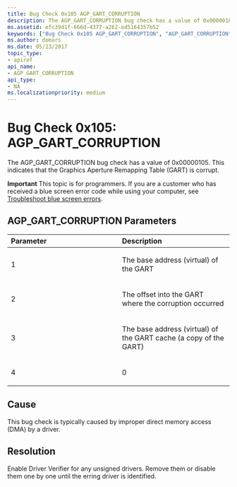 ```yaml
---
title: Bug Check 0x105 AGP_GART_CORRUPTION
description: The AGP_GART_CORRUPTION bug check has a value of 0x00000105. This indicates that the Graphics Aperture Remapping Table (GART) is corrupt.
ms.assetid: efc39d1f-666d-4377-a262-ed5164357b52
keywords: ["Bug Check 0x105 AGP_GART_CORRUPTION", "AGP_GART_CORRUPTION"]
ms.author: domars
ms.date: 05/23/2017
topic_type:
- apiref
api_name:
- AGP_GART_CORRUPTION
api_type:
- NA
ms.localizationpriority: medium
---
```


# Bug Check 0x105: AGP\_GART\_CORRUPTION


The AGP\_GART\_CORRUPTION bug check has a value of 0x00000105. This indicates that the Graphics Aperture Remapping Table (GART) is corrupt.

**Important** This topic is for programmers. If you are a customer who has received a blue screen error code while using your computer, see [Troubleshoot blue screen errors](https://windows.microsoft.com/windows-10/troubleshoot-blue-screen-errors).

## AGP\_GART\_CORRUPTION Parameters


<table>
<colgroup>
<col width="50%" />
<col width="50%" />
</colgroup>
<thead>
<tr class="header">
<th align="left">Parameter</th>
<th align="left">Description</th>
</tr>
</thead>
<tbody>
<tr class="odd">
<td align="left"><p>1</p></td>
<td align="left"><p>The base address (virtual) of the GART</p></td>
</tr>
<tr class="even">
<td align="left"><p>2</p></td>
<td align="left"><p>The offset into the GART where the corruption occurred</p></td>
</tr>
<tr class="odd">
<td align="left"><p>3</p></td>
<td align="left"><p>The base address (virtual) of the GART cache (a copy of the GART)</p></td>
</tr>
<tr class="even">
<td align="left"><p>4</p></td>
<td align="left"><p>0</p></td>
</tr>
</tbody>
</table>

 

Cause
-----

This bug check is typically caused by improper direct memory access (DMA) by a driver.

Resolution
----------

Enable Driver Verifier for any unsigned drivers. Remove them or disable them one by one until the erring driver is identified.

 

 




